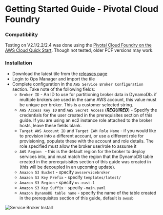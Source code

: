 # Getting Started Guide - Pivotal Cloud Foundry


### Compatibility

Testing on V2.1/2.2/2.4 was done using the [Pivotal Cloud Foundry on the AWS Cloud Quick Start](https://aws.amazon.com/quickstart/architecture/pivotal-cloud-foundry/). 
Though not tested, older PCF versions may work.

### Installation

* Download the latest tile from the [releases page](https://github.com/awslabs/aws-servicebroker/releases)
* Login to Ops Manager and import the tile
* Complete configuration in the `AWS Service Broker Configuration` section. Take note of the following fields:
  * `Broker ID` - An ID to use for partitioning broker data in DynamoDb. if multiple brokers are used in the same AWS account, this value must be unique per broker. This is a customer selected string. 
  * `AWS Access Key ID` and `AWS Secret Access` (_**REQUIRED**_) -  Specify the credentials for the user created in the prerequisites section of this guide. If you are using an ec2 instance role attached to the broker hosts, leave these fields blank. 
  * `Target AWS Account ID` and `Target IAM Role Name` - if you would like to provision into a different account, or use a 
  different role for provisioning, populate these with the account and role details. The role specified must allow the 
  broker user/role to assume it
  * `AWS Region ` - this is the default region for the broker to deploy services into, and must match the region that the 
  DynamoDB table created in the prerequisisites section of this guide was created in (this will be decoupled in an upcoming update).
  * `Amazon S3 Bucket` - specify `awsservicebroker`
  * `Amazon S3 Key Prefix` - specify `templates/latest/`
  * `Amazon S3 Region` - specify `us-east-1`
  * `Amazon S3 Key Suffix` - specify `-main.yaml`
  * `Amazon DynamoDB table name` - specify the name of the table created in the prerequisites section of this guide, default is `awssb`

![Service Broker Install](images/SBinstall01.gif)


